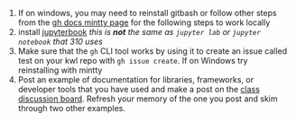 1. If on windows, you may need to reinstall gitbash or follow other steps from the [gh docs mintty page](https://cli.github.com/manual/gh_help_mintty) for the following steps to work locally
1. install [jupyterbook](https://jupyterbook.org/en/stable/intro.html) *this is **not** the same as `jupyter lab` or `jupyter notebook` that 310 uses*
2. Make sure that the `gh` CLI tool works by using it to create an issue called test on your kwl repo with `gh issue create`. If on Windows try reinstalling with mintty
3. Post an example of documentation for libraries, frameworks, or developer tools that you have used and make a post on the [class discussion board](https://github.com/orgs/compsys-progtools/discussions/6). Refresh your memory of the one you post and skim through two other examples.